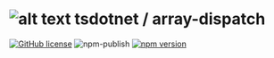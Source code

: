 # ![alt text](https://avatars1.githubusercontent.com/u/64487547?s=30&amp;v=4 "tsdotnet") tsdotnet / array-dispatch

[![GitHub license](https://img.shields.io/badge/license-MIT-blue.svg?style=flat-square)](https://github.com/tsdotnet/array-dispatch/blob/master/LICENSE)
![npm-publish](https://github.com/tsdotnet/array-dispatch/workflows/npm-publish/badge.svg)
[![npm version](https://img.shields.io/npm/v/@tsdotnet/array-dispatch.svg?style=flat-square)](https://www.npmjs.com/package/@tsdotnet/array-dispatch)
